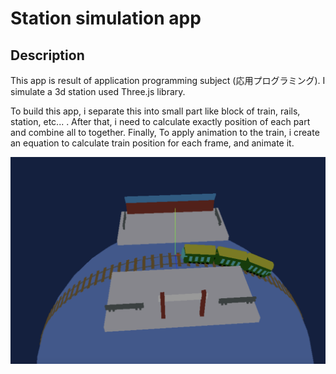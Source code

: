 # Station simulation app

## Description
This app is result of application programming subject (応用プログラミング). I simulate a 3d station used Three.js library.

To build this app, i separate this into small part like block of train, rails, station, etc... . After that, i need to calculate exactly position of each part and combine all to together. Finally, To apply animation to the train, i create an equation to calculate train position for each frame, and animate it.

![result image](./result.png)
